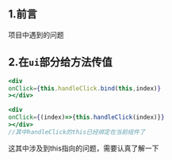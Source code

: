 ## 1.前言

项目中遇到的问题

## 2.在`ui`部分给方法传值

```jsx
<div 
onClick={this.handleClick.bind(this,index)}
></div>
```

```jsx
<div 
onClick={(index)=>{this.handleClick(index)}}
></div>
//其中handleClick的this已经绑定在当前组件了
```

这其中涉及到this指向的问题，需要认真了解一下
